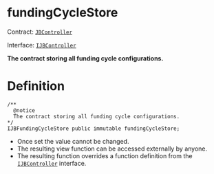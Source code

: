 # fundingCycleStore

Contract: [`JBController`](/api/contracts/jbdirectory/README.md)​‌

Interface: [`IJBController`](/api/interfaces/ijbcontroller.md)

**The contract storing all funding cycle configurations.**

# Definition

```
/** 
  @notice 
  The contract storing all funding cycle configurations.
*/
IJBFundingCycleStore public immutable fundingCycleStore;
```

* Once set the value cannot be changed.
* The resulting view function can be accessed externally by anyone.
* The resulting function overrides a function definition from the [`IJBController`](/api/interfaces/ijbcontroller.md) interface.
